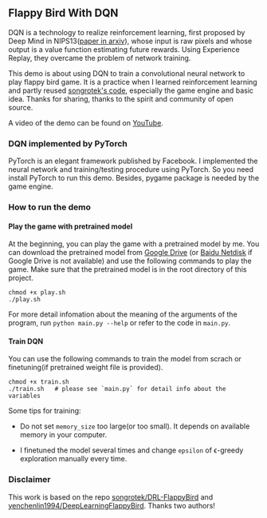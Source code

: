 ## Flappy Bird With DQN

DQN is a technology to realize reinforcement learning, first proposed by Deep Mind in NIPS13([paper in arxiv](https://arxiv.org/pdf/1312.5602v1.pdf)), whose input is raw pixels and whose output is a value function estimating future rewards. Using Experience Replay, they overcame the problem of network training.

This demo is about using DQN to train a convolutional neural network to play flappy bird game. It is a practice when I learned reinforcement learning and partly reused [songrotek's code](https://github.com/songrotek/DRL-FlappyBird), especially the game engine and basic idea. Thanks for sharing, thanks to the spirit and community of open source.

A video of the demo can be found on [YouTube](https://youtu.be/h4jEdF_roXU).

### DQN implemented by PyTorch

PyTorch is an elegant framework published by Facebook. I implemented the neural network and training/testing procedure using PyTorch. So you need install PyTorch to run this demo. Besides, pygame package is needed by the game engine.

### How to run the demo

#### Play the game with pretrained model

At the beginning, you can play the game with a pretrained model by me. You can download the pretrained model from [Google Drive](https://drive.google.com/file/d/0B98MUaCGMMG0em1uQzkzYmt3U00/view?usp=sharing) (or [Baidu Netdisk](https://pan.baidu.com/s/1pKOpRqr) if Google Drive is not available) and use the following commands to play the game. Make sure that the pretrained model is in the root directory of this project.

```
chmod +x play.sh
./play.sh
```

For more detail infomation about the meaning of the arguments of the program, run `python main.py --help` or refer to the code in `main.py`.

#### Train DQN

You can use the following commands to train the model from scrach or finetuning(if pretrained weight file is provided).

```
chmod +x train.sh
./train.sh   # please see `main.py` for detail info about the variables
```

Some tips for training:

- Do not set `memory_size` too large(or too small). It depends on available memory in your computer.   

- I finetuned the model several times and change `epsilon` of ϵ-greedy exploration manually every time.

### Disclaimer

This work is based on the repo [songrotek/DRL-FlappyBird](https://github.com/songrotek/DRL-FlappyBird) and [yenchenlin1994/DeepLearningFlappyBird](https://github.com/yenchenlin1994/DeepLearningFlappyBird.git). Thanks two authors!

